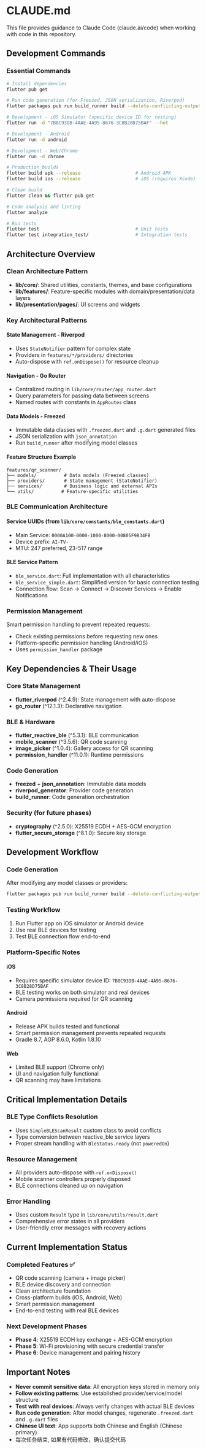 # CLAUDE.md

This file provides guidance to Claude Code (claude.ai/code) when working with code in this repository.

## Development Commands

### Essential Commands
```bash
# Install dependencies
flutter pub get

# Run code generation (for Freezed, JSON serialization, Riverpod)
flutter packages pub run build_runner build --delete-conflicting-outputs

# Development - iOS Simulator (specific device ID for testing)
flutter run -d "7B8C93DB-4AAE-4A95-8676-3C8B28D75BAF" --hot

# Development - Android
flutter run -d android

# Development - Web/Chrome  
flutter run -d chrome

# Production builds
flutter build apk --release                    # Android APK
flutter build ios --release                    # iOS (requires Xcode)

# Clean build
flutter clean && flutter pub get

# Code analysis and linting
flutter analyze

# Run tests
flutter test                                   # Unit tests
flutter test integration_test/                 # Integration tests
```


## Architecture Overview

### Clean Architecture Pattern
- **lib/core/**: Shared utilities, constants, themes, and base configurations
- **lib/features/**: Feature-specific modules with domain/presentation/data layers
- **lib/presentation/pages/**: UI screens and widgets

### Key Architectural Patterns

#### State Management - Riverpod
- Uses `StateNotifier` pattern for complex state
- Providers in `features/*/providers/` directories
- Auto-dispose with `ref.onDispose()` for resource cleanup

#### Navigation - Go Router
- Centralized routing in `lib/core/router/app_router.dart`
- Query parameters for passing data between screens
- Named routes with constants in `AppRoutes` class

#### Data Models - Freezed
- Immutable data classes with `.freezed.dart` and `.g.dart` generated files
- JSON serialization with `json_annotation`
- Run `build_runner` after modifying model classes

#### Feature Structure Example
```
features/qr_scanner/
├── models/          # Data models (Freezed classes)
├── providers/       # State management (StateNotifier)  
├── services/        # Business logic and external APIs
└── utils/          # Feature-specific utilities
```

### BLE Communication Architecture

#### Service UUIDs (from `lib/core/constants/ble_constants.dart`)
- Main Service: `0000A100-0000-1000-8000-00805F9B34FB`
- Device prefix: `AI-TV-`
- MTU: 247 preferred, 23-517 range

#### BLE Service Pattern
- `ble_service.dart`: Full implementation with all characteristics
- `ble_service_simple.dart`: Simplified version for basic connection testing
- Connection flow: Scan → Connect → Discover Services → Enable Notifications

### Permission Management
Smart permission handling to prevent repeated requests:
- Check existing permissions before requesting new ones
- Platform-specific permission handling (Android/iOS)
- Uses `permission_handler` package

## Key Dependencies & Their Usage

### Core State Management
- **flutter_riverpod** (^2.4.9): State management with auto-dispose
- **go_router** (^12.1.3): Declarative navigation

### BLE & Hardware
- **flutter_reactive_ble** (^5.3.1): BLE communication
- **mobile_scanner** (^3.5.6): QR code scanning
- **image_picker** (^1.0.4): Gallery access for QR scanning
- **permission_handler** (^11.0.1): Runtime permissions

### Code Generation
- **freezed** + **json_annotation**: Immutable data models
- **riverpod_generator**: Provider code generation
- **build_runner**: Code generation orchestration

### Security (for future phases)
- **cryptography** (^2.5.0): X25519 ECDH + AES-GCM encryption
- **flutter_secure_storage** (^8.1.0): Secure key storage

## Development Workflow

### Code Generation
After modifying any model classes or providers:
```bash
flutter packages pub run build_runner build --delete-conflicting-outputs
```

### Testing Workflow
1. Run Flutter app on iOS simulator or Android device
2. Use real BLE devices for testing
3. Test BLE connection flow end-to-end

### Platform-Specific Notes

#### iOS
- Requires specific simulator device ID: `7B8C93DB-4AAE-4A95-8676-3C8B28D75BAF`
- BLE testing works on both simulator and real devices
- Camera permissions required for QR scanning

#### Android
- Release APK builds tested and functional
- Smart permission management prevents repeated requests
- Gradle 8.7, AGP 8.6.0, Kotlin 1.8.10

#### Web
- Limited BLE support (Chrome only)
- UI and navigation fully functional
- QR scanning may have limitations

## Critical Implementation Details

### BLE Type Conflicts Resolution
- Uses `SimpleBLEScanResult` custom class to avoid conflicts
- Type conversion between reactive_ble service layers
- Proper stream handling with `BleStatus.ready` (not `poweredOn`)

### Resource Management
- All providers auto-dispose with `ref.onDispose()`
- Mobile scanner controllers properly disposed
- BLE connections cleaned up on navigation

### Error Handling
- Uses custom `Result` type in `lib/core/utils/result.dart`
- Comprehensive error states in all providers
- User-friendly error messages with recovery actions

## Current Implementation Status

### Completed Features ✅
- QR code scanning (camera + image picker)
- BLE device discovery and connection
- Clean architecture foundation
- Cross-platform builds (iOS, Android, Web)
- Smart permission management
- End-to-end testing with real BLE devices

### Next Development Phases
- **Phase 4**: X25519 ECDH key exchange + AES-GCM encryption
- **Phase 5**: Wi-Fi provisioning with secure credential transfer  
- **Phase 6**: Device management and pairing history

## Important Notes

- **Never commit sensitive data**: All encryption keys stored in memory only
- **Follow existing patterns**: Use established provider/service/model structure
- **Test with real devices**: Always verify changes with actual BLE devices
- **Run code generation**: After model changes, regenerate `.freezed.dart` and `.g.dart` files
- **Chinese UI text**: App supports both Chinese and English (Chinese primary)
- 每次任务结束, 如果有代码修改，确认提交代码